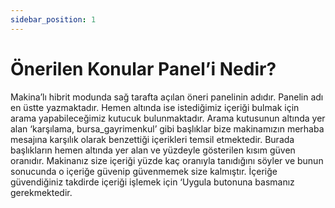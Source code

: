 ```yaml
---
sidebar_position: 1
---
```


#   Önerilen Konular Panel’i Nedir?

Makina’lı hibrit modunda sağ tarafta açılan öneri panelinin adıdır. Panelin adı en üstte yazmaktadır. Hemen altında ise istediğimiz içeriği bulmak için arama yapabileceğimiz kutucuk bulunmaktadır. Arama kutusunun altında yer alan ‘karşılama, bursa_gayrimenkul’ gibi başlıklar bize makinamızın merhaba mesajına karşılık olarak benzettiği içerikleri temsil etmektedir. Burada başlıkların hemen altında yer alan ve yüzdeyle gösterilen kısım güven oranıdır. Makinanız size içeriği yüzde kaç oranıyla tanıdığını söyler ve bunun sonucunda o içeriğe güvenip güvenmemek size kalmıştır. İçeriğe güvendiğiniz takdirde içeriği işlemek için ‘Uygula butonuna basmanız gerekmektedir.